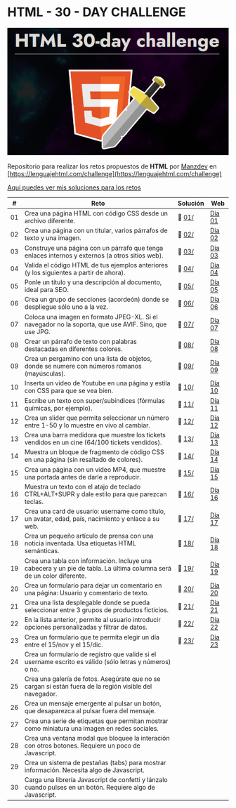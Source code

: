 # HTML - 30 - DAY CHALLENGE
![Logo HTML 30 DAY CHALLENGE](manzdev30daychallenge.png)

Repositorio para realizar los retos propuestos de **HTML** por [Manzdev](https://github.com/ManzDev) en [https://lenguajehtml.com/challenge](https://lenguajehtml.com/challenge)

[Aquí puedes ver mis soluciones para los retos](https://murquisdev.github.io/HTML-30-day-challenge/)


| #  | Reto                                                                                                                  | Solución          | Web |
|----|-----------------------------------------------------------------------------------------------------------------------|-------------------|-----|
| 01 | Crea una página HTML con código CSS desde un archivo diferente.                                                       | 📁 [01/](/dia01/) |[Día 01](https://murquisdev.github.io/HTML-30-day-challenge/dia01/index.html) |
| 02 | Crea una página con un titular, varios párrafos de texto y una imagen.                                                | 📁 [02/](/dia02/) |[Día 02](https://murquisdev.github.io/HTML-30-day-challenge/dia02/index.html) |
| 03 | Construye una página con un párrafo que tenga enlaces internos y externos (a otros sitios web).                       | 📁 [03/](/dia03/) |[Día 03](https://murquisdev.github.io/HTML-30-day-challenge/dia03/index.html) |
| 04 | Valida el código HTML de tus ejemplos anteriores (y los siguientes a partir de ahora).                                | 📁 [04/](/dia04/) |[Día 04](https://murquisdev.github.io/HTML-30-day-challenge/dia04/index.html) |
| 05 | Ponle un título y una descripción al documento, ideal para SEO.                                                       | 📁 [05/](/dia05/) |[Día 05](https://murquisdev.github.io/HTML-30-day-challenge/dia05/index.html) |
| 06 | Crea un grupo de secciones (acordeón) donde se despliegue sólo uno a la vez.                                          | 📁 [06/](/dia06/) |[Día 06](https://murquisdev.github.io/HTML-30-day-challenge/dia06/index.html) |
| 07 | Coloca una imagen en formato JPEG-XL. Si el navegador no la soporta, que use AVIF. Sino, que use JPG.                 | 📁 [07/](/dia07/) |[Día 07](https://murquisdev.github.io/HTML-30-day-challenge/dia07/index.html) |
| 08 | Crear un párrafo de texto con palabras destacadas en diferentes colores.                                              | 📁 [08/](/dia08/) |[Día 08](https://murquisdev.github.io/HTML-30-day-challenge/dia08/index.html) |
| 09 | Crea un pergamino con una lista de objetos, donde se numere con números romanos (mayúsculas).                         | 📁 [09/](/dia09/) |[Día 09](https://murquisdev.github.io/HTML-30-day-challenge/dia09/index.html) |
| 10 | Inserta un video de Youtube en una página y estila con CSS para que se vea bien.                                      | 📁 [10/](/dia10/) |[Día 10](https://murquisdev.github.io/HTML-30-day-challenge/dia10/index.html) |
| 11 | Escribe un texto con super/subíndices (fórmulas químicas, por ejemplo).                                               | 📁 [11/](/dia11/) |[Día 11](https://murquisdev.github.io/HTML-30-day-challenge/dia11/index.html) |
| 12 | Crea un slider que permita seleccionar un número entre 1-50 y lo muestre en vivo al cambiar.                          | 📁 [12/](/dia12/) |[Día 12](https://murquisdev.github.io/HTML-30-day-challenge/dia12/index.html) |
| 13 | Crea una barra medidora que muestre los tickets vendidos en un cine (64/100 tickets vendidos).                        | 📁 [13/](/dia13/) |[Día 13](https://murquisdev.github.io/HTML-30-day-challenge/dia13/index.html) |
| 14 | Muestra un bloque de fragmento de código CSS en una página (sin resaltado de colores).                                | 📁 [14/](/dia14/) |[Día 14](https://murquisdev.github.io/HTML-30-day-challenge/dia14/index.html) |
| 15 | Crea una página con un video MP4, que muestre una portada antes de darle a reproducir.                                | 📁 [15/](/dia15/) |[Día 15](https://murquisdev.github.io/HTML-30-day-challenge/dia15/index.html) |
| 16 | Muestra un texto con el atajo de teclado CTRL+ALT+SUPR y dale estilo para que parezcan teclas.                        | 📁 [16/](/dia16/) |[Día 16](https://murquisdev.github.io/HTML-30-day-challenge/dia16/index.html) |
| 17 | Crea una card de usuario: username como título, un avatar, edad, país, nacimiento y enlace a su web.                  | 📁 [17/](/dia17/) |[Día 17](https://murquisdev.github.io/HTML-30-day-challenge/dia17/index.html) |
| 18 | Crea un pequeño artículo de prensa con una noticia inventada. Usa etiquetas HTML semánticas.                          | 📁 [18/](/dia18/) |[Día 18](https://murquisdev.github.io/HTML-30-day-challenge/dia18/index.html) |
| 19 | Crea una tabla con información. Incluye una cabecera y un pie de tabla. La última columna será de un color diferente. | 📁 [19/](/dia19/) |[Día 19](https://murquisdev.github.io/HTML-30-day-challenge/dia19/index.html) |
| 20 | Crea un formulario para dejar un comentario en una página: Usuario y comentario de texto.                             | 📁 [20/](/dia20/) |[Día 20](https://murquisdev.github.io/HTML-30-day-challenge/dia20/index.html) |
| 21 | Crea una lista desplegable donde se pueda seleccionar entre 3 grupos de productos ficticios.                          | 📁 [21/](/dia21/) |[Día 21](https://murquisdev.github.io/HTML-30-day-challenge/dia21/index.html) |
| 22 | En la lista anterior, permite al usuario introducir opciones personalizadas y filtrar de datos.                       | 📁 [22/](/dia22/) |[Día 22](https://murquisdev.github.io/HTML-30-day-challenge/dia22/index.html) |
| 23 | Crea un formulario que te permita elegir un día entre el 15/nov y el 15/dic.                                          | 📁 [23/](/dia23/) |[Día 23](https://murquisdev.github.io/HTML-30-day-challenge/dia23/index.html) |
| 24 | Crea un formulario de registro que valide si el username escrito es válido (sólo letras y números) o no.              |                |
| 25 | Crea una galería de fotos. Asegúrate que no se cargan si están fuera de la región visible del navegador.              |                |
| 26 | Crea un mensaje emergente al pulsar un botón, que desaparezca al pulsar fuera del mensaje.                            |                |
| 27 | Crea una serie de etiquetas que permitan mostrar como miniatura una imagen en redes sociales.                         |                |
| 28 | Crea una ventana modal que bloquee la interación con otros botones. Requiere un poco de Javascript.                   |                |
| 29 | Crea un sistema de pestañas (tabs) para mostrar información. Necesita algo de Javascript.                             |                |
| 30 | Carga una librería Javascript de confetti y lánzalo cuando pulses en un botón. Requiere algo de Javascript.           |                |